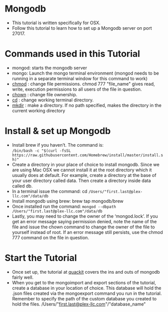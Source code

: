 # Mongodb
* This tutorial is written specifically for OSX.
* Follow this tutorial to learn how to set up a Mongodb server on port 27017.

# Commands used in this Tutorial
* mongod: starts the mongodb server
* mongo: Launch the mongo terminal environment (mongod needs to be running in a separate terminal window for this command to work)
* [chmod](https://linux.die.net/man/1/chmod) : change file permissions. chmod 777 "file_name" gives read, write, execution permissions to all users of the file in question.
* [chown](https://linux.die.net/man/1/chown) : change file ownership.
* [cd](http://linuxcommand.org/lc3_man_pages/cdh.html) : change working terminal directory.
* [mkdir](https://linux.die.net/man/1/mkdir) : make a directory. If no path specified, makes the directory in the current working directory

# Install & set up Mongodb
* Install brew if you haven’t. The command is:  
``` /bin/bash -c "$(curl -fsSL https://raw.githubusercontent.com/Homebrew/install/master/install.sh)" ```
* Create a directory in your place of choice to install mongodb. Since we are using Mac OSX we cannot install it at the root directory which it usually does at default. For example, create a directory at the base of your user directory called data. Then create a directory inside data called db.
* In a terminal issue the command: cd 
``` /Users/"first.last@plex-llc.com"/data/db ```
* Install mongodb using brew: brew tap mongodb/brew
* Once installed run the command: 
``` mongod --dbpath /Users/"first.last@plex-llc.com"/data/db ```
* Lastly, you may need to change the owner of the ‘mongod.lock’. If you get an error message saying permission denied, note the name of the file and issue the chown command to change the owner of the file to yourself instead of root. If an error message still persists, use the chmod 777 command on the file in question.

# Start the Tutorial
* Once set up, the tutorial at [quackit](https://www.quackit.com/mongodb/tutorial/mongodb_installation.cfm) covers the ins and outs of mongodb fairly well. 
* When you get to the mongoimport and export sections of the tutorial, create a database in your location of choice. This database will hold the .json files created via the mongoexport command you run in the tutorial. Remember to specify the path of the custom database you created to hold the files. /Users/"first.last@plex-llc.com"/"database_name"
